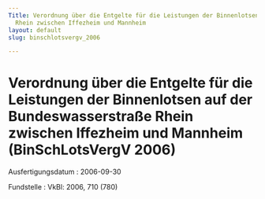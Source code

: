 ```yaml
---
Title: Verordnung über die Entgelte für die Leistungen der Binnenlotsen auf der Bundeswasserstraße
  Rhein zwischen Iffezheim und Mannheim
layout: default
slug: binschlotsvergv_2006

---
```


# Verordnung über die Entgelte für die Leistungen der Binnenlotsen auf der Bundeswasserstraße Rhein zwischen Iffezheim und Mannheim (BinSchLotsVergV 2006)

Ausfertigungsdatum
:   2006-09-30

Fundstelle
:   VkBl: 2006, 710 (780)

